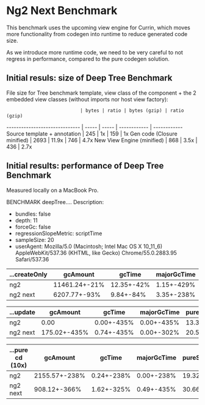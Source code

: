 # Ng2 Next Benchmark

This benchmark uses the upcoming view engine for Currin, which moves
more functionality from codegen into runtime to reduce generated code size.

As we introduce more runtime code, we need to be very careful to not
regress in performance, compared to the pure codegen solution.

## Initial resuls: size of Deep Tree Benchmark

File size for Tree benchmark template,
view class of the component + the 2 embedded view classes (without imports nor host view factory):

                               | bytes | ratio | bytes (gzip) | ratio (gzip)
------------------------------ | ----- | ----- | ------------ | ------------
Source template + annotation   | 245   | 1x    | 159          | 1x
Gen code (Closure minified)    | 2693  | 11.9x | 746          | 4.7x
New View Engine (minified)     | 868   | 3.5x  | 436          | 2.7x

## Initial results: performance of Deep Tree Benchmark

Measured locally on a MacBook Pro.

BENCHMARK deepTree....
Description:
- bundles: false
- depth: 11
- forceGc: false
- regressionSlopeMetric: scriptTime
- sampleSize: 20
- userAgent: Mozilla/5.0 (Macintosh; Intel Mac OS X 10_11_6) AppleWebKit/537.36 (KHTML, like Gecko) Chrome/55.0.2883.95 Safari/537.36

...createOnly   |           gcAmount |             gcTime |        majorGcTime |     pureScriptTime |         renderTime |         scriptTime
--------------- | ------------------ | ------------------ | ------------------ | ------------------ | ------------------ | ------------------
ng2             |      11461.24+-21% |         12.35+-42% |         1.15+-429% |          72.49+-4% |          49.61+-4% |          82.69+-6%
ng2 next        |       6207.77+-93% |          9.84+-84% |         3.35+-238% |          73.95+-4% |          49.86+-4% |         77.53+-10%

...update       |           gcAmount |             gcTime |        majorGcTime |     pureScriptTime |         renderTime |         scriptTime
--------------- | ------------------ | ------------------ | ------------------ | ------------------ | ------------------ | ------------------
ng2             |               0.00 |         0.00+-435% |         0.00+-435% |          13.34+-8% |          28.55+-8% |          13.34+-8%
ng2 next        |       175.02+-435% |         0.74+-435% |         0.00+-302% |         20.55+-12% |          28.00+-6% |         20.55+-12%

...pure cd (10x) |           gcAmount |             gcTime |        majorGcTime |     pureScriptTime |         renderTime |         scriptTime
--------------- | ------------------ | ------------------ | ------------------ | ------------------ | ------------------ | ------------------
ng2             |      2155.57+-238% |         0.24+-238% |         0.00+-238% |          19.32+-9% |           2.54+-6% |          19.32+-9%
ng2 next        |       908.12+-366% |         1.62+-325% |         0.49+-435% |          30.66+-6% |          2.62+-19% |          30.66+-6%
